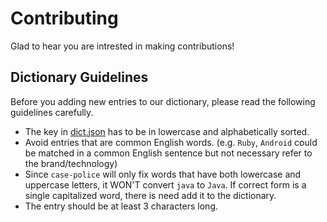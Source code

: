 # Contributing

Glad to hear you are intrested in making contributions!

## Dictionary Guidelines

Before you adding new entries to our dictionary, please read the following guidelines carefully.

- The key in [dict.json](./dict.json) has to be in lowercase and alphabetically sorted.
- Avoid entries that are common English words. (e.g. `Ruby`, `Android` could be matched in a common English sentence but not necessary refer to the brand/technology)
- Since `case-police` will only fix words that have both lowercase and uppercase letters, it WON'T convert `java` to `Java`. If correct form is a single capitalized word, there is need add it to the dictionary.
- The entry should be at least 3 characters long.
